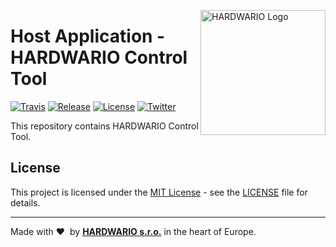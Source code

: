 <a href="https://www.hardwario.com/"><img src="https://www.hardwario.com/ci/assets/hw-logo.svg" width="200" alt="HARDWARIO Logo" align="right"></a>

# Host Application - HARDWARIO Control Tool

[![Travis](https://img.shields.io/travis/bigclownlabs/bch-control-tool/master.svg)](https://travis-ci.org/bigclownlabs/bch-control-tool)
[![Release](https://img.shields.io/github/release/bigclownlabs/bch-control-tool.svg)](https://github.com/bigclownlabs/bch-control-tool/releases)
[![License](https://img.shields.io/github/license/bigclownlabs/bch-control-tool.svg)](https://github.com/bigclownlabs/bch-control-tool/blob/master/LICENSE)
[![Twitter](https://img.shields.io/twitter/follow/hardwario_en.svg?style=social&label=Follow)](https://twitter.com/hardwario_en)

This repository contains HARDWARIO Control Tool.


## License

This project is licensed under the [MIT License](https://opensource.org/licenses/MIT/) - see the [LICENSE](LICENSE) file for details.

---

Made with &#x2764;&nbsp; by [**HARDWARIO s.r.o.**](https://www.hardwario.com/) in the heart of Europe.
